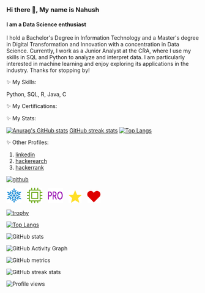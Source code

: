 <!--
**nahushamane/nahushamane** is a ✨ _special_ ✨ repository because its `README.md` (this file) appears on your GitHub profile.

Here are some ideas to get you started:

- 🔭 I’m currently working on ...
- 🌱 I’m currently learning ...
- 👯 I’m looking to collaborate on ...
- 🤔 I’m looking for help with ...
- 💬 Ask me about ...
- 📫 How to reach me: ...
- 😄 Pronouns: ...
- ⚡ Fun fact: ...
-->

### Hi there 👋, My name is Nahush
#### I am a Data Science enthusiast

I hold a Bachelor's Degree in Information Technology and a Master's degree in Digital Transformation and Innovation with a concentration in Data Science. 
Currently, I work as a Junior Analyst at the CRA, where I use my skills in SQL and Python to analyze and interpret data. 
I am particularly interested in machine learning and enjoy exploring its applications in the industry. Thanks for stopping by!

✨ My Skills: 

Python, SQL, R, Java, C

✨ My Certifications:



✨ My Stats:

[![Anurag's GitHub stats](https://github-readme-stats.vercel.app/api?username=nahushamane)](https://github.com/anuraghazra/github-readme-stats)
[GitHub streak stats](https://streak-stats.demolab.com/?user=nahushamane)
[![Top Langs](https://github-readme-stats.vercel.app/api/top-langs/?username=nahushamane)](https://github.com/anuraghazra/github-readme-stats)

✨ Other Profiles:

1. [linkedin](https://www.linkedin.com/in/nahushamane/)
2. [hackerearch](https://www.hackerearth.com/@nahushamane)
3. [hackerrank](https://www.hackerrank.com/nahushamane)

[<img src='https://cdn.jsdelivr.net/npm/simple-icons@3.0.1/icons/github.svg' alt='github' height='40'>](https://github.com/nahushamane)  

<a href='https://archiveprogram.github.com/'><img src='https://raw.githubusercontent.com/acervenky/animated-github-badges/master/assets/acbadge.gif' width='40' height='40'></a> <a href='https://docs.github.com/en/developers'><img src='https://raw.githubusercontent.com/acervenky/animated-github-badges/master/assets/devbadge.gif' width='40' height='40'></a> <a href='https://github.com/pricing'><img src='https://raw.githubusercontent.com/acervenky/animated-github-badges/master/assets/pro.gif' width='40' height='40'></a> <a href='https://stars.github.com/'><img src='https://raw.githubusercontent.com/acervenky/animated-github-badges/master/assets/starbadge.gif' width='35' height='35'></a> <a href='https://docs.github.com/en/github/supporting-the-open-source-community-with-github-sponsors'><img src='https://raw.githubusercontent.com/acervenky/animated-github-badges/master/assets/sponsorbadge.gif' width='35' height='35'></a> 

[![trophy](https://github-profile-trophy.vercel.app/?username=nahushamane)](https://github.com/ryo-ma/github-profile-trophy)

[![Top Langs](https://github-readme-stats.vercel.app/api/top-langs/?username=nahushamane)](https://github.com/anuraghazra/github-readme-stats)

![GitHub stats](https://github-readme-stats.vercel.app/api?username=nahushamane&show_icons=true)  

![GitHub Activity Graph](https://activity-graph.herokuapp.com/graph?username=nahushamane)  

![GitHub metrics](https://metrics.lecoq.io/nahushamane)  

![GitHub streak stats](https://streak-stats.demolab.com/?user=nahushamane)  

![Profile views](https://gpvc.arturio.dev/nahushamane)  
